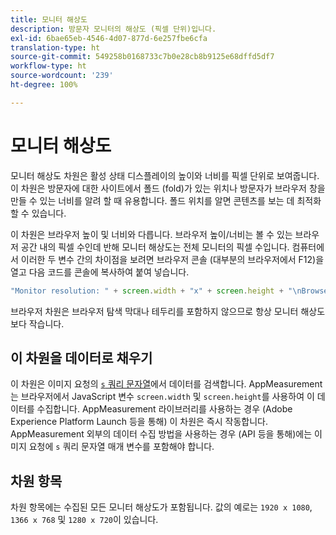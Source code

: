 ```yaml
---
title: 모니터 해상도
description: 방문자 모니터의 해상도 (픽셀 단위)입니다.
exl-id: 6bae65eb-4546-4d07-877d-6e257fbe6cfa
translation-type: ht
source-git-commit: 549258b0168733c7b0e28cb8b9125e68dffd5df7
workflow-type: ht
source-wordcount: '239'
ht-degree: 100%

---
```


# 모니터 해상도

모니터 해상도 차원은 활성 상태 디스플레이의 높이와 너비를 픽셀 단위로 보여줍니다. 이 차원은 방문자에 대한 사이트에서 폴드 (fold)가 있는 위치나 방문자가 브라우저 창을 만들 수 있는 너비를 알려 할 때 유용합니다. 폴드 위치를 알면 콘텐츠를 보는 데 최적화할 수 있습니다.

이 차원은 브라우저 높이 및 너비와 다릅니다. 브라우저 높이/너비는 볼 수 있는 브라우저 공간 내의 픽셀 수인데 반해 모니터 해상도는 전체 모니터의 픽셀 수입니다. 컴퓨터에서 이러한 두 변수 간의 차이점을 보려면 브라우저 콘솔 (대부분의 브라우저에서 F12)을 열고 다음 코드를 콘솔에 복사하여 붙여 넣습니다.

```js
"Monitor resolution: " + screen.width + "x" + screen.height + "\nBrowser resolution: " + window.innerWidth + "x" + window.innerHeight;
```

브라우저 차원은 브라우저 탐색 막대나 테두리를 포함하지 않으므로 항상 모니터 해상도보다 작습니다.

## 이 차원을 데이터로 채우기

이 차원은 이미지 요청의 [`s` 쿼리 문자열](/help/implement/validate/query-parameters.md)에서 데이터를 검색합니다. AppMeasurement는 브라우저에서 JavaScript 변수 `screen.width` 및 `screen.height`를 사용하여 이 데이터를 수집합니다. AppMeasurement 라이브러리를 사용하는 경우 (Adobe Experience Platform Launch 등을 통해) 이 차원은 즉시 작동합니다. AppMeasurement 외부의 데이터 수집 방법을 사용하는 경우 (API 등을 통해)에는 이미지 요청에 `s` 쿼리 문자열 매개 변수를 포함해야 합니다.

## 차원 항목

차원 항목에는 수집된 모든 모니터 해상도가 포함됩니다. 값의 예로는 `1920 x 1080`, `1366 x 768` 및 `1280 x 720`이 있습니다. 
